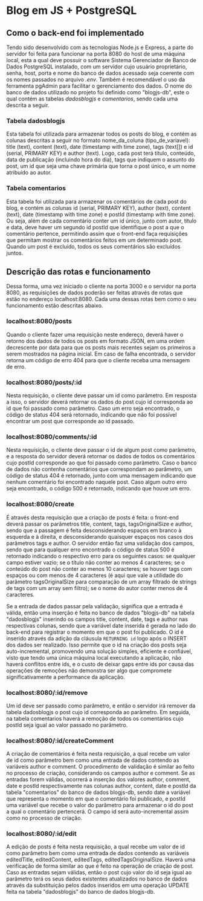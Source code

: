 # Blog em JS + PostgreSQL

## Como o back-end foi implementado

Tendo sido desenvolvido com as tecnologias Node.js e Express, a parte do servidor foi feita para funcionar na porta 8080 do host de uma máquina local, 
esta a qual deve possuir o software Sistema Gerenciador de Banco de Dados PostgreSQL instalado, com um servidor cujo usuário proprietário, senha, host, 
porta e nome do banco de dados acessado seja coerente com os nomes passados no arquivo *.env*. Também é recomendável o uso da ferramenta pgAdmin para 
facilitar o gerenciamento dos dados. O nome do banco de dados utilizado no projeto foi definido como "blogjs-db", este o qual contém as tabelas 
*dadosblogjs* e *comentarios*, sendo cada uma descrita a seguir.

### Tabela dadosblogjs

Esta tabela foi utilizada para armazenar todos os posts do blog, e contém as colunas descritas a seguir no formato nome_da_coluna (tipo_de_variavel): 
title (text), content (text), date (timestamp with time zone), tags (text[]) e id (serial, PRIMARY KEY) e author (text). Logo, cada post terá título, conteúdo, data
de publicação (incluindo hora do dia), tags que indiquem o assunto do post, um id que seja uma chave primária que torna o post único, e um nome atribuído ao autor.

### Tabela comentarios

Esta tabela foi utilizada para armazenar os comentários de cada post do blog, e contém as colunas id (serial, PRIMARY KEY), author (text), content (text), 
date (timestamp with time zone) e postId (timestamp with time zone). Ou seja, além de cada comentário conter um id único, junto com autor, título e data,
deve haver um segundo id postId que identifique o post a que o comentário pertence, permitindo assim que o front-end faça requisições que permitam mostrar
os comentários feitos em um determinado post. Quando um post é excluído, todos os seus comentários são excluídos juntos.

## Descrição das rotas e funcionamento

Dessa forma, uma vez iniciado o cliente na porta 3000 e o servidor na porta 8080, as requisições de dados poderão ser feitas através de rotas que estão 
no endereço localhost:8080. Cada uma dessas rotas bem como o seu funcionamento estão descritas abaixo.

### localhost:8080/posts

Quando o cliente fazer uma requisição neste endereço, deverá haver o retorno dos dados de todos os posts em formato JSON, em uma ordem decrescente por
data para que os posts mais recentes sejam os primeiros a serem mostrados na página inicial. Em caso de falha encontrada, o servidor retorna um código
de erro 404 para que o cliente receba uma mensagem de erro.

### localhost:8080/posts/:id

Nesta requisição, o cliente deve passar um id como parâmetro. Em resposta a isso, o servidor deverá retornar os dados do post cujo id corresponda ao
id que foi passado como parâmetro. Caso um erro seja encontrado, o código de status 404 será retornado, indicando que não foi possível encontrar um
post que corresponde ao id passado.

### localhost:8080/comments/:id

Nesta requisição, o cliente deve passar o id de algum post como parâmetro, e a resposta do servidor deverá retornar os dados de todos os comentários
cujo postId corresponde ao que foi passado como parâmetro. Caso o banco de dados não contenha comentários que correspondam ao parâmetro, um código de
status 404 é retornado, junto com uma mensagem indicando que nenhum comentário foi encontrado naquele post. Caso algum outro erro seja encontrado, o código
500 é retornado, indicando que houve um erro.

### localhost:8080/create

É através desta requisição que a criação de posts é feita: o front-end deverá passar os parâmetros title, content, tags, tagsOriginalSize e author, sendo que
a passagem é feita desconsiderando espaços em branco à esquerda e à direita, e desconsiderando quaisquer espaços nos casos dos parâmetros tags e author. O servidor
então faz uma validação dos campos, sendo que para qualquer erro encontrado o código de status 500 é retornado indicando o respectivo erro para os seguintes casos: 
se qualquer campo estiver vazio; se o título não conter ao menos 4 caracteres; se o conteúdo do post não conter ao menos 10 caracteres; se houver tags com espaços
ou com menos de 4 caracteres (é aqui que vale a utilidade do parâmetro tagsOriginalSize para comparação de um array filtrado de strings de tags com um array sem filtro);
se o nome do autor conter menos de 4 caracteres.

Se a entrada de dados passar pela validação, significa que a entrada é válida, então uma inserção é feita no banco de dados "blogjs-db" na tabela "dadosblogjs"
inserindo os campos title, content, date, tags e author nas respectivas colunas, sendo que a variável date inserida é gerada no lado do back-end para registrar 
o momento em que o post foi publicado. O id é inserido através da adição da cláusula `RETURNING id` logo após o INSERT dos dados ser realizado. Isso permite que
o id na criação dos posts seja auto-incremental, promovendo uma solução simples, eficiente e confiável, visto que tendo uma única máquina local executando
a aplicação, não haverá conflitos entre ids, e o custo de deixar gaps entre ids por causa das operações de remoções não demonstra ser algo que compromete 
significativamente a performance da aplicação.

### localhost:8080/:id/remove

Um id deve ser passado como parâmetro, e então o servidor irá remover da tabela dadosblogjs o post cujo id corresponda ao parâmetro. Em seguida, na tabela
comentarios haverá a remoção de todos os comentários cujo postId seja igual ao valor passado no parâmetro.

### localhost:8080/:id/createComment

A criação de comentários é feita nesta requisição, a qual recebe um valor de id como parâmetro bem como uma entrada de dados contendo as variáveis
author e comment. O procedimento de validação é similar ao feito no processo de criação, considerando os campos author e comment. Se as entradas forem válidas, 
ocorrerá a inserção dos valores author, comment, date e postId respectivamente nas colunas author, content, date e postId da tabela "comentarios" do banco de dados 
blogjs-db, sendo date a variável que representa o momento em que o comentário foi publicado, e postId uma variável que recebe o valor do parâmetro para armazenar o
id do post a qual o comentário pertencerá. O campo id será auto-incremental assim como no processo de criação.

### localhost:8080/:id/edit

A edição de posts é feita nesta requisição, a qual recebe um valor de id como parâmetro bem como uma entrada de dados contendo as variáveis
editedTitle, editedContent, editedTags, editedTagsOriginalSize. Haverá uma verificação de forma similar ao que é feito na operação de criação de post. Caso 
as entradas sejam válidas, então o post cujo valor do id seja igual ao parâmetro terá os seus dados existentes atualizados no banco de dados através da substituição 
pelos dados inseridos em uma operação UPDATE feita na tabela "dadosblogjs" do banco de dados blogjs-db.
